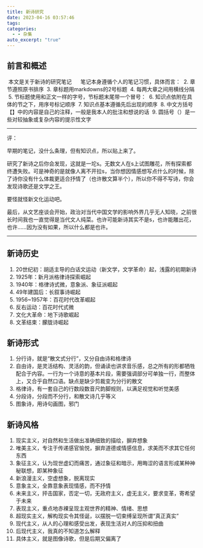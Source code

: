 ```yaml
---
title: 新诗研究
date: 2023-04-16 03:57:46
tags: 
categories:
  - - 杂集
auto_excerpt: "true"
---
```


  ## 前言和概述

 本文是关于新诗的研究笔记
 
 
 笔记本身遵循个人的笔记习惯，具体而言：
 2. 章节遵照原书排序
 3. 章标题用markdowns的2号标题
 4. 每两大章之间用横线分隔
 5. 节标题使用和正文一样的字号，节标题末尾带一个冒号：
 6. 知识点依附在具体的节之下，用序号标记顺序
 7. 知识点基本遵循先后出现的顺序
 8. 中文方括号【】中的内容是自己的注释，一般是我本人的批注和想说的话
 9. 圆括号（）是一些对较抽象或复杂内容的提示性文字

---


评：

早期的笔记，没什么条理，但有知识点，所以贴上来了。

研究了新诗之后你会发现，这就是一坨s。无数文人在s上试图雕花，所有探索都终遭失败。可是神奇的是就像人离不开拉s，当你想因情感想写点什么的时候，除了诗你没有什么体裁更适合抒情了（也许散文算半个），所以你不得不写诗，你会发现诗歌还是文学之王。

要怪就怪新文化运动吧。

最后，从文艺座谈会开始，政治对当代中国文学的影响外界几乎无人知晓，之前很长时间我也一直觉得是当代文人纯菜。也许可能新诗其实不是s，也许能雕出花，也许……因为没有如果，所以什么都是也许。


---


## 新诗历史

  

1. 20世纪初：胡适主导的白话文运动（新文学，文学革命）起，浅露的初期新诗
2. 1925年：新月派格律诗探索崛起
3. 1940年：格律诗式微，意象派、象征派崛起
4. 49年建国后：长叙事诗崛起
5. 1956~1957年：百花时代改革崛起
6. 反右运动：百花时代式微
7. 文化大革命：地下诗歌崛起
8. 文革结束：朦胧诗崛起

  

## 新诗形式

  

1. 分行诗，就是“散文式分行”，又分自由诗和格律诗
2. 自由诗，是灵活结构、灵活的韵，但诵读也讲求音乐感，总之所有的形都牺牲配合于内容。一行为一个诗意的基本片段，需要强调部分可单独一行，而整体上，又合乎自然口语。缺点是缺少剪裁变为分行的散文
3. 格律诗，有一套自己的行数段数音尺韵脚规则，以满足视觉和听觉美感
4. 分段诗，分段而不分行，和散文诗几乎等义
5. 图象诗，用诗句画图，邪门

  

## 新诗风格

  

1. 现实主义，对自然和生活做出准确细致的描绘，摒弃想象
2. 唯美主义，专注于传递感官愉悦，摒弃道德或情感信息，求美而不求其它任何东西
3. 象征主义，认为现世虚幻而痛苦，通过象征和暗示，用晦涩的语言形成某种神秘联想，即某种象征
4. 新浪漫主义，空虚想象，脱离现实
5. 意象主义，全靠意象表现情感，而不抒情
6. 未来主义，抨击国家，否定一切，无政府主义，虚无主义，要求变革，寄希望于未来
7. 表现主义，重点地赤裸呈现主观世界的精神、情绪、思想
8. 超现实主义，解构现实令其怪诞，以摆脱一切束缚呈现所谓“真正真实”
9. 现代主义，从人的心理和感受出发，表现生活对人的压抑和扭曲
10. 后现代主义，我真的不知道怎么解释
11. 具体主义，就是图像诗歌，但是后期又偏离了
